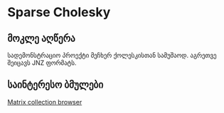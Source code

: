 # Sparse Cholesky

## მოკლე აღწერა
სადემონსტრაციო პროექტი მეჩხერ ქოლესკისთან სამუშაოდ. აგრეთვე შეიცავს JNZ ფორმატს.

## საინტერესო ბმულები
[Matrix collection browser](https://sparse.tamu.edu/)